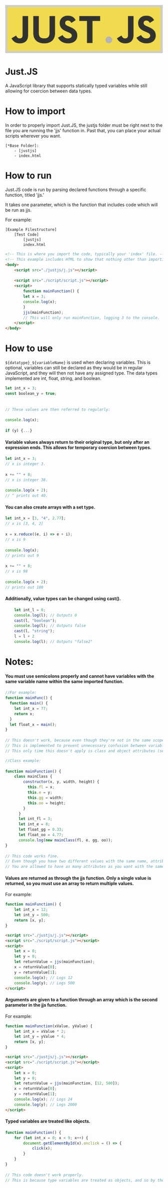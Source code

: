 ![Just.JS](https://github.com/FluxFlu/Just.JS/blob/main/logo.png?raw=true)
# Just.JS
A JavaScript library that supports statically typed variables while still allowing for coercion between data types.


# How to import

In order to properly import Just.JS, the justjs folder must be right next to the file you are running the 'jjs' function in. Past that, you can place your actual scripts wherever you want.

    [*Base Folder]:
        - [justjs]
        - index.html

# How to run

Just.JS code is run by parsing declared functions through a specific function, titled 'jjs.' 

It takes one parameter, which is the function that includes code which will be run as jjs.

For example:

```
[Example Filestructure]
    [Test Code]
        [justjs]
        index.html
```

```html
<!-- This is where you import the code, typically your 'index' file. -->
<!-- This example includes HTML to show that nothing other than importing the jjs file is required for this code to run. -->
<body>
    <script src="./justjs/j.js"></script>
    
    <script src="./script/script.js"></script>
    <script>
        function mainFunction() {
        let x = 3;
        console.log(x);
        }
        jjs(mainFunction);
        // This will only run mainFunction, logging 3 to the console.
    </script>
</body>
```

# How to use


`${datatype}_${variableName}` is used when declaring variables. This is optional, variables can still be declared as they would be in regular JavaScript, and they will then not have any assigned type. The data types implemented are int, float, string, and boolean.
```js
let int_x = 3;
const boolean_y = true;


// These values are then referred to regularly:

console.log(x);

if (y) {...}
```
#### Variable values always return to their original type, but only after an expression ends. This allows for temporary coercion between types.
```js
let int_x = 3;
// x is integer 3.
    
x += "" + 8;
// x is integer 38.

console.log(x + 2);
// ^ prints out 40.
```
#### You can also create arrays with a set type.
```js
let int_x = [3, "4", 2.77];
// x is [3, 4, 2]

x = x.reduce((e, i) => e + i);
// x is 9

console.log(x);
// prints out 9
    
x += "" + 8;
// x is 98

console.log(x + 2);
// prints out 100
```
#### Additionally, value types can be changed using cast().
```js
    let int_l = 0;
    console.log(l); // Outputs 0
    cast(l, "boolean");
    console.log(l); // Outputs false
    cast(l, "string");
    l = l + 2
    console.log(l); // Outputs "false2"
```
# Notes:

#### You must use semicolons properly and cannot have variables with the same variable name within the same imported function.

```js
//For example:
function mainFunc() {
  function main() {
    let int_x = 77;
    return x;
  }
  let float_x = main();
}
  
// This doesn't work, because even though they're not in the same scope, you've declared two variables with the same name.
// This is implemented to prevent unnecessary confusion between variables.
// This only time this doesn't apply is class and object attributes (see next example).
```
```js
//Class example:

function mainFunction() {
    class mainClass {
        constructor(x, y, width, height) {
          this.fl = x;
          this.e = y;
          this.gg = width;
          this.oo = height;
        }
      }
      let int_fl = 3;
      let int_e = 8;
      let float_gg = 0.33;
      let float_oo = 4.77;
      console.log(new mainClass(fl, e, gg, oo));
}
      
// This code works fine.
// Even though you have two different values with the same name, attributes are an exception to this rule.
// You are allowed to have as many attributes as you want with the same name in a file.
```
#### Values are returned as through the jjs function. Only a single value is returned, so you must use an array to return multiple values.

For example:

```js
function mainFunction() {
    let int_x = 12;
    let int_y = 500;
    return [x, y];
}
```

```html
<script src="./justjs/j.js"></script>
<script src="./script/script.js"></script>
<script>
    let x = 0;
    let y = 0;
    let returnValue = jjs(mainFunction);
    x = returnValue[0];
    y = returnValue[1];
    console.log(x); // Logs 12
    console.log(y); // Logs 500
</script>
```
#### Arguments are given to a function through an array which is the second parameter in the jjs function.

For example:

```js
function mainFunction(xValue, yValue) {
    let int_x = xValue * 2;
    let int_y = yValue * 4;
    return [x, y];
}
```

```html
<script src="./justjs/j.js"></script>
<script src="./script/script.js"></script>
<script>
    let x = 0;
    let y = 0;
    let returnValue = jjs(mainFunction, [12, 500]);
    x = returnValue[0];
    y = returnValue[1];
    console.log(x); // Logs 24
    console.log(y); // Logs 2000
</script>
```

#### Typed variables are treated like objects.
```js
function mainFunction() {
    for (let int_x = 0; x < 9; x++) {
        document.getElementById(x).onclick = () => {
            click(x);
        }
    }
}
      
// This code doesn't work properly.
// This is because type variables are treated as objects, and so by the time onclick tries to reference "click(x)", x will already be permanently 9.
```
